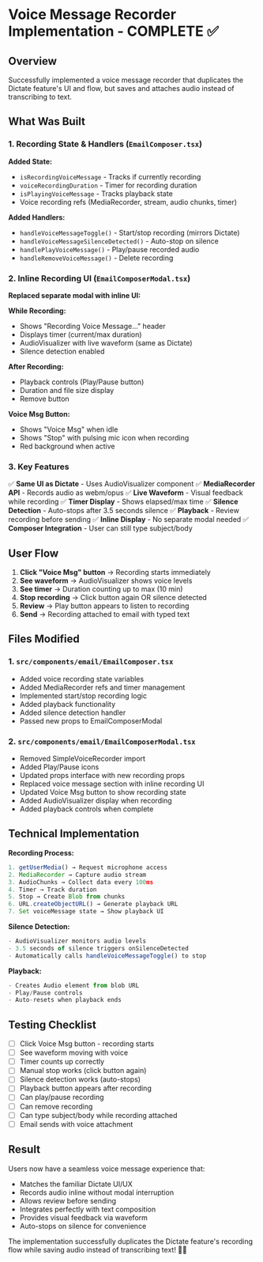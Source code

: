 # Voice Message Recorder Implementation - COMPLETE ✅

## Overview

Successfully implemented a voice message recorder that duplicates the Dictate feature's UI and flow, but saves and attaches audio instead of transcribing to text.

## What Was Built

### 1. Recording State & Handlers (`EmailComposer.tsx`)

**Added State:**

- `isRecordingVoiceMessage` - Tracks if currently recording
- `voiceRecordingDuration` - Timer for recording duration
- `isPlayingVoiceMessage` - Tracks playback state
- Voice recording refs (MediaRecorder, stream, audio chunks, timer)

**Added Handlers:**

- `handleVoiceMessageToggle()` - Start/stop recording (mirrors Dictate)
- `handleVoiceMessageSilenceDetected()` - Auto-stop on silence
- `handlePlayVoiceMessage()` - Play/pause recorded audio
- `handleRemoveVoiceMessage()` - Delete recording

### 2. Inline Recording UI (`EmailComposerModal.tsx`)

**Replaced separate modal with inline UI:**

**While Recording:**

- Shows "Recording Voice Message..." header
- Displays timer (current/max duration)
- AudioVisualizer with live waveform (same as Dictate)
- Silence detection enabled

**After Recording:**

- Playback controls (Play/Pause button)
- Duration and file size display
- Remove button

**Voice Msg Button:**

- Shows "Voice Msg" when idle
- Shows "Stop" with pulsing mic icon when recording
- Red background when active

### 3. Key Features

✅ **Same UI as Dictate** - Uses AudioVisualizer component
✅ **MediaRecorder API** - Records audio as webm/opus
✅ **Live Waveform** - Visual feedback while recording
✅ **Timer Display** - Shows elapsed/max time
✅ **Silence Detection** - Auto-stops after 3.5 seconds silence
✅ **Playback** - Review recording before sending
✅ **Inline Display** - No separate modal needed
✅ **Composer Integration** - User can still type subject/body

## User Flow

1. **Click "Voice Msg" button** → Recording starts immediately
2. **See waveform** → AudioVisualizer shows voice levels
3. **See timer** → Duration counting up to max (10 min)
4. **Stop recording** → Click button again OR silence detected
5. **Review** → Play button appears to listen to recording
6. **Send** → Recording attached to email with typed text

## Files Modified

### 1. `src/components/email/EmailComposer.tsx`

- Added voice recording state variables
- Added MediaRecorder refs and timer management
- Implemented start/stop recording logic
- Added playback functionality
- Added silence detection handler
- Passed new props to EmailComposerModal

### 2. `src/components/email/EmailComposerModal.tsx`

- Removed SimpleVoiceRecorder import
- Added Play/Pause icons
- Updated props interface with new recording props
- Replaced voice message section with inline recording UI
- Updated Voice Msg button to show recording state
- Added AudioVisualizer display when recording
- Added playback controls when complete

## Technical Implementation

**Recording Process:**

```typescript
1. getUserMedia() → Request microphone access
2. MediaRecorder → Capture audio stream
3. AudioChunks → Collect data every 100ms
4. Timer → Track duration
5. Stop → Create Blob from chunks
6. URL.createObjectURL() → Generate playback URL
7. Set voiceMessage state → Show playback UI
```

**Silence Detection:**

```typescript
- AudioVisualizer monitors audio levels
- 3.5 seconds of silence triggers onSilenceDetected
- Automatically calls handleVoiceMessageToggle() to stop
```

**Playback:**

```typescript
- Creates Audio element from blob URL
- Play/Pause controls
- Auto-resets when playback ends
```

## Testing Checklist

- [ ] Click Voice Msg button - recording starts
- [ ] See waveform moving with voice
- [ ] Timer counts up correctly
- [ ] Manual stop works (click button again)
- [ ] Silence detection works (auto-stops)
- [ ] Playback button appears after recording
- [ ] Can play/pause recording
- [ ] Can remove recording
- [ ] Can type subject/body while recording attached
- [ ] Email sends with voice attachment

## Result

Users now have a seamless voice message experience that:

- Matches the familiar Dictate UI/UX
- Records audio inline without modal interruption
- Allows review before sending
- Integrates perfectly with text composition
- Provides visual feedback via waveform
- Auto-stops on silence for convenience

The implementation successfully duplicates the Dictate feature's recording flow while saving audio instead of transcribing text! 🎤✨
